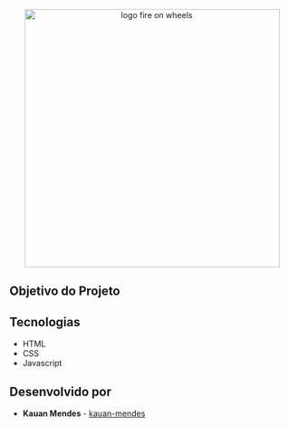 <p align="center">
    <img 
      src="https://i.imgur.com/TI1YVGV.png"
      alt="logo fire on wheels" 
      width="450" 
      height="456"
    />
</p>


## Objetivo do Projeto


## Tecnologias
- HTML 
- CSS 
- Javascript 


## Desenvolvido por
- **Kauan Mendes** - [kauan-mendes](https://github.com/kauan-mendes)
 
